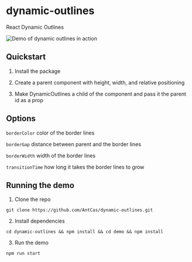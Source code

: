 # dynamic-outlines

React Dynamic Outlines

![Demo of dynamic outlines in action](https://i.imgur.com/bJKkUas.gifv)

## Quickstart

1. Install the package

2. Create a parent component with height, width, and relative positioning

3. Make DynamicOutlines a child of the component and pass it the parent id as a prop

## Options

`borderColor` color of the border lines

`borderGap` distance between parent and the border lines

`borderWidth` width of the border lines

`transitionTime` how long it takes the border lines to grow

## Running the demo
1. Clone the repo

`git clone https://github.com/AntCas/dynamic-outlines.git`

2. Install dependencies

`cd dynamic-outlines && npm install && cd demo && npm install`

3. Run the demo

`npm run start`

